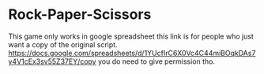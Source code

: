 # Rock-Paper-Scissors
This game only works in google spreadsheet
this link is for people who just want a copy of the original script.
https://docs.google.com/spreadsheets/d/1YUcfIrC6X0Vc4C44miBOqkDAs7y4V1cEx3sv55Z37EY/copy
you do need to give permission tho.
